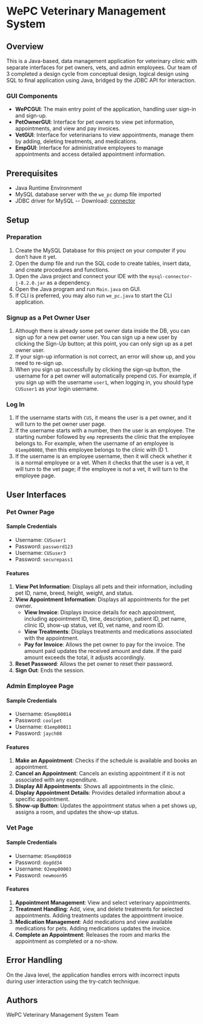 # WePC Veterinary Management System

## Overview
This is a Java-based, data management application for veterinary clinic with separate interfaces for pet owners, vets, and admin employees. Our team of 3 completed a design cycle from conceptual design, logical design using SQL to final application using Java, bridged by the JDBC API for interaction.

### GUI Components

- **WePCGUI**: The main entry point of the application, handling user sign-in and sign-up.
- **PetOwnerGUI**: Interface for pet owners to view pet information, appointments, and view and pay invoices.
- **VetGUI**: Interface for veterinarians to view appointments, manage them by adding, deleting treatments, and medications.
- **EmpGUI**: Interface for administrative employees to manage appointments and access detailed appointment information.

## Prerequisites

- Java Runtime Environment
- MySQL database server with the `we_pc` dump file imported
- JDBC driver for MySQL
  -- Download:  [connector](https://github.com/yuezhang23/WeeClinicDBMS/releases/download/connector/mysql-connector-j-8.2.0.jar)

## Setup

### Preparation

1. Create the MySQL Database for this project on your computer if you don’t have it yet.
2. Open the dump file and run the SQL code to create tables, insert data, and create procedures and functions.
3. Open the Java project and connect your IDE with the `mysql-connector-j-8.2.0.jar` as a dependency.
4. Open the Java program and run `Main.java` on GUI.
5. If CLI is preferred, you may also run `we_pc.java` to start the CLI application.

### Signup as a Pet Owner User

1. Although there is already some pet owner data inside the DB, you can sign up for a new pet owner user. You can sign up a new user by clicking the Sign-Up button; at this point, you can only sign up as a pet owner user.
2. If your sign-up information is not correct, an error will show up, and you need to re-sign up.
3. When you sign up successfully by clicking the sign-up button, the username for a pet owner will automatically prepend `CUS`. For example, if you sign up with the username `user1`, when logging in, you should type `CUSuser1` as your login username.

### Log In

1. If the username starts with `CUS`, it means the user is a pet owner, and it will turn to the pet owner user page.
2. If the username starts with a number, then the user is an employee. The starting number followed by `emp` represents the clinic that the employee belongs to. For example, when the username of an employee is `01emp00008`, then this employee belongs to the clinic with ID 1.
3. If the username is an employee username, then it will check whether it is a normal employee or a vet. When it checks that the user is a vet, it will turn to the vet page; if the employee is not a vet, it will turn to the employee page.

## User Interfaces

### Pet Owner Page

#### Sample Credentials

- Username: `CUSuser1`
- Password: `password123`
- Username: `CUSuser3`
- Password: `securepass1`

#### Features

1. **View Pet Information**: Displays all pets and their information, including pet ID, name, breed, height, weight, and status.
2. **View Appointment Information**: Displays all appointments for the pet owner.
    - **View Invoice**: Displays invoice details for each appointment, including appointment ID, time, description, patient ID, pet name, clinic ID, show-up status, vet ID, vet name, and room ID.
    - **View Treatments**: Displays treatments and medications associated with the appointment.
    - **Pay for Invoice**: Allows the pet owner to pay for the invoice. The amount paid updates the received amount and date. If the paid amount exceeds the total, it adjusts accordingly.
3. **Reset Password**: Allows the pet owner to reset their password.
4. **Sign Out**: Ends the session.

### Admin Employee Page

#### Sample Credentials

- Username: `05emp00014`
- Password: `coolpet`
- Username: `01emp00011`
- Password: `jaych08`

#### Features

1. **Make an Appointment**: Checks if the schedule is available and books an appointment.
2. **Cancel an Appointment**: Cancels an existing appointment if it is not associated with any expenditure.
3. **Display All Appointments**: Shows all appointments in the clinic.
4. **Display Appointment Details**: Provides detailed information about a specific appointment.
5. **Show-up Button**: Updates the appointment status when a pet shows up, assigns a room, and updates the show-up status.

### Vet Page

#### Sample Credentials

- Username: `05emp00010`
- Password: `dogdd34`
- Username: `02emp00003`
- Password: `newmoon95`

#### Features

1. **Appointment Management**: View and select veterinary appointments.
2. **Treatment Handling**: Add, view, and delete treatments for selected appointments. Adding treatments updates the appointment invoice.
3. **Medication Management**: Add medications and view available medications for pets. Adding medications updates the invoice.
4. **Complete an Appointment**: Releases the room and marks the appointment as completed or a no-show.

## Error Handling

On the Java level, the application handles errors with incorrect inputs during user interaction using the try-catch technique.

## Authors

WePC Veterinary Management System Team

